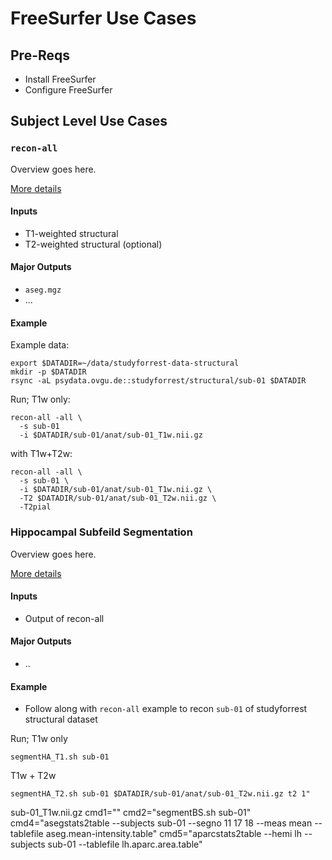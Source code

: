 # FreeSurfer Use Cases

## Pre-Reqs
  - Install FreeSurfer
  - Configure FreeSurfer

## Subject Level Use Cases

### `recon-all`

Overview goes here.

[More details](https://surfer.nmr.mgh.harvard.edu/fswiki/recon-all)

#### Inputs

- T1-weighted structural
- T2-weighted structural (optional)

#### Major Outputs

- `aseg.mgz`
- ...

#### Example

Example data:
```
export $DATADIR=~/data/studyforrest-data-structural
mkdir -p $DATADIR
rsync -aL psydata.ovgu.de::studyforrest/structural/sub-01 $DATADIR
```

Run; T1w only:
```
recon-all -all \
  -s sub-01
  -i $DATADIR/sub-01/anat/sub-01_T1w.nii.gz
```

with T1w+T2w:
```
recon-all -all \
  -s sub-01 \
  -i $DATADIR/sub-01/anat/sub-01_T1w.nii.gz \
  -T2 $DATADIR/sub-01/anat/sub-01_T2w.nii.gz \
  -T2pial
```

### Hippocampal Subfeild Segmentation

Overview goes here.

[More details](https://surfer.nmr.mgh.harvard.edu/fswiki/HippocampalSubfieldsAndNucleiOfAmygdala)

#### Inputs

- Output of recon-all

#### Major Outputs

- ..

#### Example

- Follow along with `recon-all` example to recon `sub-01` of studyforrest structural dataset

Run; T1w only
```
segmentHA_T1.sh sub-01 
```

T1w + T2w
```
segmentHA_T2.sh sub-01 $DATADIR/sub-01/anat/sub-01_T2w.nii.gz t2 1"
```
sub-01_T1w.nii.gz
cmd1=""
cmd2="segmentBS.sh sub-01"
cmd4="asegstats2table --subjects sub-01 --segno 11 17 18 --meas mean --tablefile aseg.mean-intensity.table"
cmd5="aparcstats2table --hemi lh --subjects sub-01 --tablefile lh.aparc.area.table"

### 
